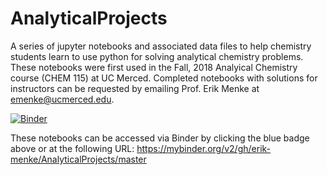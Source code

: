 # AnalyticalProjects
A series of jupyter notebooks and associated data files to help chemistry students learn to use python for solving analytical chemistry problems. These notebooks were first used in the Fall, 2018 Analyical Chemistry course (CHEM 115) at UC Merced. Completed notebooks with solutions for instructors can be requested by emailing Prof. Erik Menke at emenke@ucmerced.edu.

[![Binder](https://mybinder.org/badge_logo.svg)](https://mybinder.org/v2/gh/erik-menke/AnalyticalProjects/master)

These notebooks can be accessed via Binder by clicking the blue badge above or at the following URL:
https://mybinder.org/v2/gh/erik-menke/AnalyticalProjects/master

